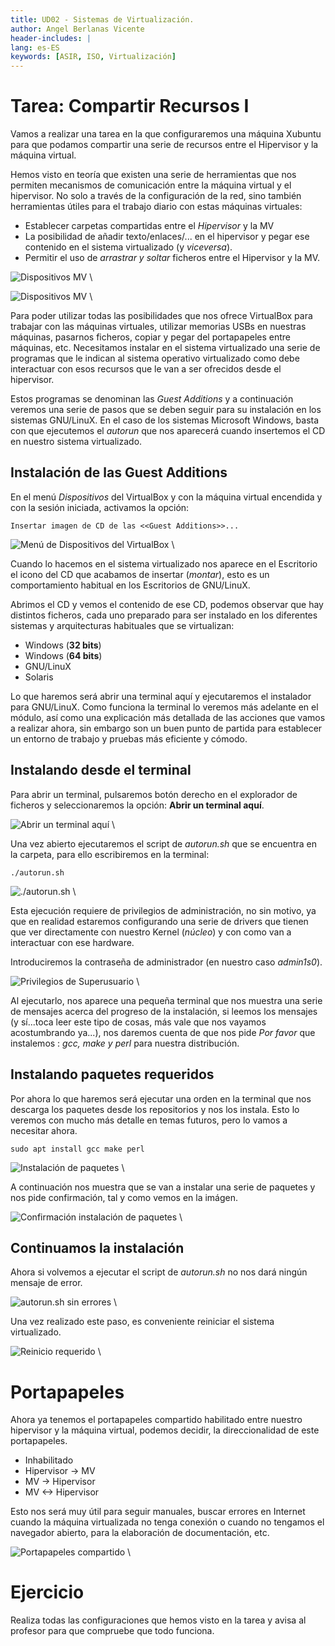 ```yaml
---
title: UD02 - Sistemas de Virtualización.
author: Angel Berlanas Vicente
header-includes: |
lang: es-ES
keywords: [ASIR, ISO, Virtualización]
---
```


# Tarea: Compartir Recursos I

Vamos a realizar una tarea en la que configuraremos una máquina Xubuntu para que podamos compartir una serie de recursos entre el Hipervisor y la máquina virtual.

Hemos visto en teoría que existen una serie de herramientas que nos permiten mecanismos de comunicación entre la máquina virtual y el hipervisor. No solo a través de la configuración de la red, sino también herramientas útiles para el trabajo diario con estas máquinas virtuales:

* Establecer carpetas compartidas entre el _Hipervisor_ y la MV
* La posibilidad de añadir texto/enlaces/... en el hipervisor y pegar ese contenido en el sistema virtualizado (y *viceversa*).
* Permitir el uso de *arrastrar y soltar* ficheros entre el Hipervisor y la MV.
 
![Dispositivos MV](VirtualBox_RecursosCompartidos/VBox_GuestAdd_LinuX_007.png)
\

![Dispositivos MV](VirtualBox_RecursosCompartidos/VBox_GuestAdd_LinuX_009.png)
\

Para poder utilizar todas las posibilidades que nos ofrece VirtualBox para trabajar con las máquinas virtuales, utilizar memorias USBs en nuestras máquinas, pasarnos ficheros, copiar y pegar del portapapeles entre máquinas, etc. Necesitamos instalar en el sistema virtualizado una serie de programas que le indican al sistema operativo virtualizado como debe interactuar con esos recursos que le van a ser ofrecidos desde el hipervisor.

Estos programas se denominan las *Guest Additions* y a continuación veremos una serie de pasos que se deben seguir para su instalación en los sistemas GNU/LinuX. En el caso de los sistemas Microsoft Windows, basta con que ejecutemos el *autorun* que nos aparecerá cuando insertemos el CD en nuestro sistema virtualizado.

## Instalación de las Guest Additions

En el menú *Dispositivos* del VirtualBox y con la máquina virtual encendida y con la sesión iniciada, activamos la opción:

```shell
Insertar imagen de CD de las <<Guest Additions>>...
```

![Menú de Dispositivos del VirtualBox](VirtualBox_RecursosCompartidos/VBox_GuestAdd_LinuX_004.png)
\

Cuando lo hacemos en el sistema virtualizado nos aparece en el Escritorio el icono del CD que acabamos de insertar (*montar*), esto es un comportamiento habitual en los Escritorios de GNU/LinuX. 

Abrimos el CD y vemos el contenido de ese CD, podemos observar que hay distintos ficheros, cada uno preparado para ser instalado en los diferentes sistemas y arquitecturas habituales que se virtualizan:

 * Windows (**32 bits**)
 * Windows (**64 bits**)
 * GNU/LinuX 
 * Solaris
 
Lo que haremos será abrir una terminal aquí y ejecutaremos el instalador para GNU/LinuX. Como funciona la terminal lo veremos más adelante en el módulo, así como una explicación más detallada de las acciones que vamos a realizar ahora, sin embargo son un buen punto de partida para establecer un entorno de trabajo y pruebas más eficiente y cómodo.

## Instalando desde el terminal

Para abrir un terminal, pulsaremos botón derecho en el explorador de ficheros y seleccionaremos la opción: **Abrir un terminal aquí**.

![Abrir un terminal aquí](VirtualBox_RecursosCompartidos/VBox_GuestAdd_LinuX_016.png)
\

Una vez abierto ejecutaremos el script de *autorun.sh* que se encuentra en la carpeta, para ello escribiremos en la terminal:

```shell
./autorun.sh
```

![./autorun.sh](VirtualBox_RecursosCompartidos/VBox_GuestAdd_LinuX_017.png)
\

Esta ejecución requiere de privilegios de administración, no sin motivo, ya que en realidad estaremos configurando una serie de drivers que tienen que ver directamente con nuestro Kernel (*núcleo*) y con como van a interactuar con ese hardware. 

Introduciremos la contraseña de administrador (en nuestro caso *admin1s0*).

![Privilegios de Superusuario](VirtualBox_RecursosCompartidos/VBox_GuestAdd_LinuX_018.png)
\

Al ejecutarlo, nos aparece una pequeña terminal que nos muestra una serie de mensajes acerca del progreso de la instalación, si leemos los mensajes (y sí...toca leer este tipo de cosas, más vale que nos vayamos acostumbrando ya...), nos daremos cuenta de que nos pide *Por favor* que instalemos : *gcc, make y perl* para nuestra distribución. 

## Instalando paquetes requeridos

Por ahora lo que haremos será ejecutar una orden en la terminal que nos descarga los paquetes desde los repositorios y nos los instala. Esto lo veremos con mucho más detalle en temas futuros, pero lo vamos a necesitar ahora.

```shell
sudo apt install gcc make perl
```

![Instalación de paquetes](VirtualBox_RecursosCompartidos/VBox_GuestAdd_LinuX_020.png)
\

A continuación nos muestra que se van a instalar una serie de paquetes y nos pide confirmación, tal y como vemos en la imágen.

![Confirmación instalación de paquetes](VirtualBox_RecursosCompartidos/VBox_GuestAdd_LinuX_021.png)
\

## Continuamos la instalación

Ahora si volvemos a ejecutar el script de *autorun.sh* no nos dará ningún mensaje de error.

![autorun.sh sin errores](VirtualBox_RecursosCompartidos/VBox_GuestAdd_LinuX_023.png)
\

Una vez realizado este paso, es conveniente reiniciar el sistema virtualizado.

![Reinicio requerido](VirtualBox_RecursosCompartidos/VBox_GuestAdd_LinuX_026.png)
\

# Portapapeles

Ahora ya tenemos el portapapeles compartido habilitado entre nuestro hipervisor y la máquina virtual, podemos decidir, la direccionalidad de este portapapeles.

 * Inhabilitado
 * Hipervisor -> MV
 * MV -> Hipervisor
 * MV <-> Hipervisor

Esto nos será muy útil para seguir manuales, buscar errores en Internet cuando la máquina virtualizada no tenga conexión o cuando no tengamos el navegador abierto, para la elaboración de documentación, etc.

![Portapapeles compartido](VirtualBox_RecursosCompartidos/VBox_GuestAdd_LinuX_027.png)
\

# Ejercicio

Realiza todas las configuraciones que hemos visto en la tarea y avisa al profesor para que compruebe que todo funciona.
